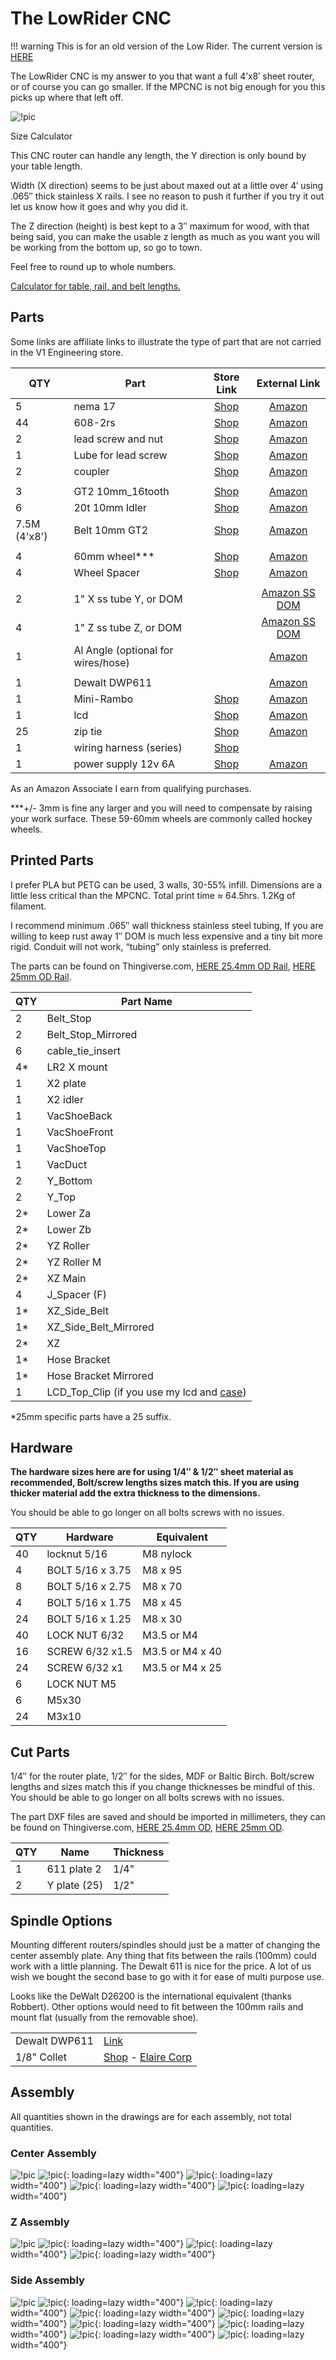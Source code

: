 # The LowRider CNC

!!! warning
    This is for an old version of the Low Rider. The current version is [HERE](../index.md)

The LowRider CNC is my answer to you that want a full 4’x8′ sheet router, or of course you can go
smaller. If the MPCNC is not big enough for you this picks up where that left off.

![!pic](../../img/old/2017/01/LowRider-CNC-lowres.jpg)

Size Calculator

This CNC router can handle any length, the Y direction is only bound by your table length.

Width (X direction) seems to be just about maxed out at a little over 4′ using .065″ thick stainless
X rails. I see no reason to push it further if you try it out let us know how it goes and why you
did it.

The Z direction (height) is best kept to a 3″ maximum for wood, with that being said, you can make
the usable z length as much as you want you will be working from the bottom up, so go to town.

Feel free to round up to whole numbers.

[Calculator for table, rail, and belt lengths.](calculatorv2.md)

## Parts
Some links are affiliate links to illustrate the type of part that are not carried in the V1 Engineering store.

|QTY |Part                               |Store Link                                                                                |External Link                      | 
|----|-----------------------------------|:------------------------------------------------------------------------------------------:|:-----------------------------------:|
|5   |nema 17                            | [Shop](https://www.v1e.com/collections/lowrider-parts/products/nema-17-76oz-in-steppers) | [Amazon](http://amzn.to/2lDlzqg)  |
|44  |608-2rs                            | [Shop]()                                                                                 | [Amazon](http://amzn.to/2llXNh3)  |
|2   |lead screw and nut                 | [Shop](https://www.v1e.com/products/300mm-leadscrew-and-nut)                             | [Amazon](https://amzn.to/2LO5HRH) |
|1   |Lube for lead screw                | [Shop](https://www.v1e.com/products/super-lube-silicone-lubricating-grease-with-syncolon-ptfe)| [Amazon](https://amzn.to/2DVDIvI) |
|2   |coupler                            | [Shop](https://www.v1e.com/collections/lowrider-parts/products/5mm-to-8mm-flex-coupler)  | [Amazon](http://amzn.to/2lm0lvC)  |
|    |                                   |                                                                                          |                                   |
|3   |GT2 10mm_16tooth                   | [Shop](https://www.v1e.com/collections/lowrider-parts/products/pulley-16-tooth-gt2-10mm) | [Amazon](https://amzn.to/2AmhEJI) |
|6   |20t 10mm Idler                     | [Shop](https://www.v1e.com/collections/lowrider-parts/products/20t-idler-gt2-10mm)       | [Amazon](https://amzn.to/2v3MuBL) |
|7.5M (4'x8') |Belt 10mm GT2             | [Shop](https://www.v1e.com/collections/lowrider-parts/products/gt2-10mm-belt)            | [Amazon](https://amzn.to/2LHBKDL) |
|    |                                   |                                                                                          |                                   |
|4   |60mm wheel***                      | [Shop](https://www.v1e.com/collections/lowrider-parts/products/urethane-wheels)          | [Amazon](https://amzn.to/2OwEJMP) |
|4   |Wheel Spacer                       | [Shop](https://www.v1e.com/collections/lowrider-parts/products/axle-spacers)             | [Amazon](https://amzn.to/2XjjMbZ) |
|    |                                   |                                                                                          |                                   |
|2   |1" X ss tube Y, or DOM             |                                                         | [Amazon SS](https://amzn.to/2Y5daAX) [DOM](https://amzn.to/2CauGLH) |
|4   |1" Z ss tube Z, or DOM             |                                                         | [Amazon SS](https://amzn.to/2Y5daAX) [DOM](https://amzn.to/2CauGLH) |
|1   |Al Angle (optional for wires/hose) |                                                                                          | [Amazon](https://amzn.to/2nGiTds) |
|    |                                   |                                                                                          |                                   |
|1   |Dewalt DWP611                      |                                                                                          | [Amazon](https://amzn.to/2OvEIZC) |
|1   |Mini-Rambo                         | [Shop](https://www.v1e.com/collections/lowrider-parts/products/mini-rambo-1-3)           | [Amazon](https://amzn.to/2LNc1sE) |
|1   |lcd                                | [Shop](https://www.v1e.com/collections/lowrider-parts/products/full-graphic-smart-controller-big) | [Amazon](https://amzn.to/2LFgn5R) |
|25  |zip tie                            | [Shop](https://www.v1e.com/collections/lowrider-parts/products/25x-5-cable-ties)         | [Amazon](https://amzn.to/2LGm2IL) |
|1   |wiring harness (series)            | [Shop](https://www.v1e.com/collections/lowrider-parts/products/wiring-kit-1)             |                                   |
|1   |power supply 12v 6A                | [Shop](https://www.v1e.com/collections/lowrider-parts/products/12v-6a-power-supply)      | [Amazon](https://amzn.to/2vklRrz) |

As an Amazon Associate I earn from qualifying purchases.

***+/- 3mm is fine any larger and you will need to compensate by raising your work surface. These 59-60mm wheels are commonly called hockey wheels.

## Printed Parts
I prefer PLA but PETG can be used, 3 walls, 30-55% infill. Dimensions are a little less critical than the MPCNC. Total print time ≈ 64.5hrs. 1.2Kg of filament.

I recommend minimum .065″ wall thickness stainless steel tubing, If you are willing to keep rust away 1″ DOM is much less expensive and a tiny bit more rigid. Conduit will not work, “tubing” only stainless is preferred.

The parts can be found on Thingiverse.com, [HERE 25.4mm OD Rail](https://www.thingiverse.com/thing:3026040),  [HERE 25mm OD Rail](https://www.thingiverse.com/thing:3064287).



|QTY   | Part Name                                       |
|------|-------------------------------------------------|
|2     | Belt_Stop                                       |
|2     | Belt_Stop_Mirrored                              |
|6     | cable_tie_insert                                |
|4*     | LR2 X mount                                    |
|1     | X2 plate                                        |
|1     | X2 idler                                        |
|1     | VacShoeBack                                     |
|1     | VacShoeFront                                    |
|1     | VacShoeTop                                      |
|1     | VacDuct                                         |
|2     | Y_Bottom                                        |
|2     | Y_Top                                           |
|2*    | Lower Za                                        |
|2*    | Lower Zb                                        |
|2*    | YZ Roller                                       |
|2*    | YZ Roller M                                     |
|2*    | XZ Main                                         |
|4     | J_Spacer (F)                                    |
|1*    | XZ_Side_Belt                                    |
|1*    | XZ_Side_Belt_Mirrored                           |
|2*    | XZ                                              |
|1*    | Hose Bracket                                    |
|1*    | Hose Bracket Mirrored                           |
|1     | LCD_Top_Clip (if you use my lcd and [case](https://www.thingiverse.com/thing:1562144))  |
*25mm specific parts have a 25 suffix.

## Hardware
**The hardware sizes here are for using 1/4″ & 1/2″ sheet material as recommended, Bolt/screw lengths sizes match this. If you are using thicker material add the extra thickness to the dimensions.**

You should be able to go longer on all bolts screws with no issues.

| QTY     | Hardware                      | Equivalent      |
|---------|-------------------------------|-----------------|
| 40      | locknut 5/16                  | M8 nylock       |
| 4       | BOLT 5/16 x 3.75              | M8 x 95         |
| 8       | BOLT 5/16 x 2.75              | M8 x 70         |
| 4       | BOLT 5/16 x 1.75              | M8 x 45         |
| 24      | BOLT 5/16 x 1.25              | M8 x 30         |
| 40      | LOCK NUT 6/32                 | M3.5 or M4      |
| 16      | SCREW 6/32 x1.5               | M3.5 or M4 x 40 |
| 24      | SCREW 6/32 x1                 | M3.5 or M4 x 25 |
| 6       | LOCK NUT M5                   |                 |
| 6       | M5x30                         |                 |
| 24      | M3x10                         |                 |

## Cut Parts

1/4″ for the router plate, 1/2″ for the sides, MDF or Baltic Birch. Bolt/screw lengths and sizes match this if you change thicknesses be mindful of this. You should be able to go longer on all bolts screws with no issues.

The part DXF files are saved and should be imported in millimeters, they can be found on Thingiverse.com, [HERE 25.4mm OD](https://www.thingiverse.com/thing:3026040), [HERE 25mm OD](https://www.thingiverse.com/thing:3064287).

|QTY  |   Name          | Thickness     |
|-----|-----------------|---------------|
| 1   | 611 plate 2     | 1/4"          |
| 2   | Y plate (25)    | 1/2"          |

## Spindle Options

Mounting different routers/spindles should just be a matter of changing the center assembly plate. Any thing that fits between the rails (100mm) could work with a little planning. The Dewalt 611 is nice for the price. A lot of us wish we bought the second base to go with it for ease of multi purpose use.

Looks like the DeWalt D26200 is the international equivalent (thanks Robbert). Other options would need to fit between the 100mm rails and mount flat (usually from the removable shoe).

|||
|--------------------|---------------|
| Dewalt DWP611      | [Link](https://amzn.to/2OvEIZC)      |
| 1/8" Collet        | [Shop](https://www.v1e.com/products/1-8-collet-for-dewalt-dwp611) - [Elaire Corp](http://elairecorp.com/dewaltroutercollets.html)    

## Assembly

All quantities shown in the drawings are for each assembly, not total quantities.

### Center Assembly

![!pic](../../img/old/2017/01/carriage-Assm.jpg)
![!pic](../../img/old/2017/01/YRoller-Assm-1.jpg){: loading=lazy width="400"}
![!pic](../../img/old/2017/01/Ymotor-ASSM.jpg){: loading=lazy width="400"}
![!pic](../../img/old/2017/01/611.jpg){: loading=lazy width="400"}
![!pic](../../img/old/2017/01/carriage-assm-explode.jpg){: loading=lazy width="400"}

### Z Assembly

![!pic](../../img/old/2017/01/Z-assm.jpg)
![!pic](../../img/old/2017/01/zmount.jpg){: loading=lazy width="400"}
![!pic](../../img/old/2017/01/CORNERXZ.jpg){: loading=lazy width="400"}
![!pic](../../img/old/2017/01/XZFinal.jpg){: loading=lazy width="400"}

### Side Assembly

![!pic](../../img/old/2017/01/Side-Assm-crop.jpg)
![!pic](../../img/old/2017/01/Y-Motor-Assm.jpg){: loading=lazy width="400"}
![!pic](../../img/old/2017/01/ZLeadNut-Assm.jpg){: loading=lazy width="400"}
![!pic](../../img/old/2017/01/Wheel-Assm.jpg){: loading=lazy width="400"}
![!pic](../../img/old/2017/01/Side1.jpg){: loading=lazy width="400"}
![!pic](../../img/old/2017/01/Y-Plate.jpg){: loading=lazy width="400"}
![!pic](../../img/old/2017/01/RollerAssms.jpg){: loading=lazy width="400"}
![!pic](../../img/old/2017/01/rollerassmsside.jpg){: loading=lazy width="400"}
![!pic](../../img/old/2017/01/Standoff-Plate.jpg){: loading=lazy width="400"}
